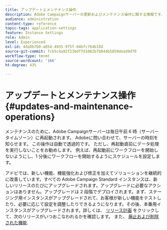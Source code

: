 ```yaml
---
title: アップデートとメンテナンス操作
description: Adobe Campaignサーバーの更新およびメンテナンス操作に関する情報です。
audience: administration
content-type: reference
topic-tags: application-settings
feature: Instance Settings
role: Admin
level: Experienced
exl-id: 4da0b7b0-a854-4935-9f5f-04bfc764b18d
source-git-commit: fcb5c4a92f23bdffd1082b7b044b5859dead9d70
workflow-type: tm+mt
source-wordcount: '166'
ht-degree: 43%

---
```


# アップデートとメンテナンス操作{#updates-and-maintenance-operations}

メンテナンスのために、Adobe Campaignサーバーは毎日午前 6 時（サーバータイムゾーン）に再起動されます。 Adobeに問い合わせて、サーバーの時刻を知らせます。 この操作は自動で透過的です。 ただし、再起動直前にデータ処理を実行しないことをお勧めします。 例えば、再起動前にワークフローを開始しないようにし、1 分後にワークフローを開始するようにスケジュールを設定します。

アドビでは、新しい機能、機能強化および修正を加えてソリューションを継続的に改善しています。すべての Adobe Campaign Standard インスタンスは、新しいリリースのたびにアップグレードされます。アップグレードに必要なアクションはありません。アップグレードは 2 段階でデプロイされます。まず、ステージング用インスタンスがアップグレードされて、お客様が新しい機能をテストしたり、必要に応じて設定を調整したりできるようになります。その後、本番用インスタンスがアップグレードされます。詳しくは、 [リリース計画](https://helpx.adobe.com/jp/campaign/kb/acs-release-planning.html) をクリックして、次のリリースがいつおこなわれるかを確認します。 また、 [廃止および削除された機能](../../rn/using/deprecated-features.md).
